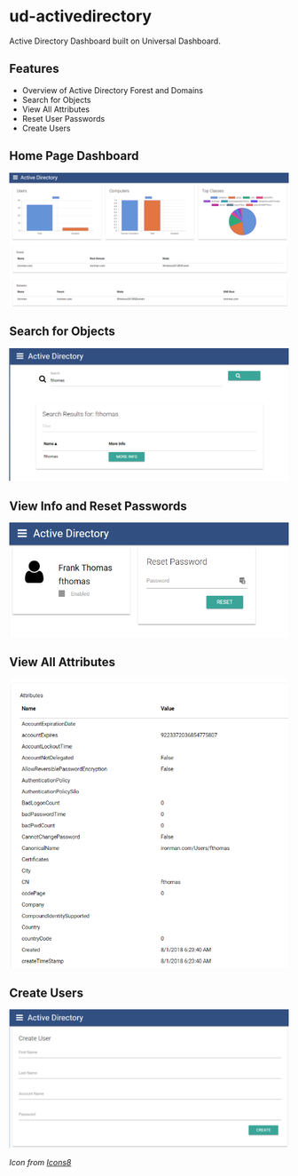 # ud-activedirectory

Active Directory Dashboard built on Universal Dashboard.

## Features 

- Overview of Active Directory Forest and Domains
- Search for Objects
- View All Attributes
- Reset User Passwords
- Create Users

## Home Page Dashboard

![](./images/dashboard.png)

## Search for Objects

![](./images/search.png)

## View Info and Reset Passwords

![](./images/reset-password.png)

## View All Attributes

![](./images/attributes.png)

## Create Users

![](./images/create-user.png)

_Icon from [Icons8](http://icons8.com)_